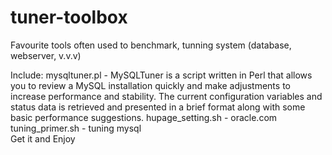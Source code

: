# tuner-toolbox
Favourite tools often used to benchmark, tunning system (database, webserver, v.v.v)  
    
Include:
mysqltuner.pl - MySQLTuner is a script written in Perl that allows you to review a MySQL installation quickly and make adjustments to increase performance and stability. The current configuration variables and status data is retrieved and presented in a brief format along with some basic performance suggestions.
hupage_setting.sh - oracle.com  
tuning_primer.sh - tuning mysql  
Get it and Enjoy

